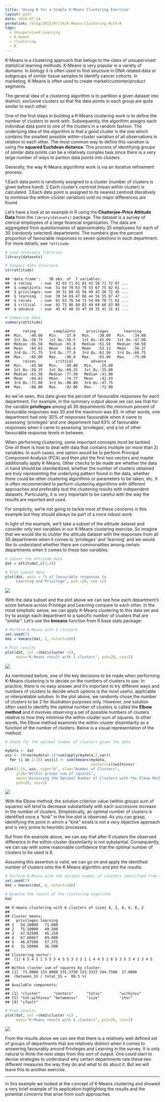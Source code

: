 ```yaml
---
title: 'Using R for a Simple K-Means Clustering Exercise'
layout: post
date: 2015-07-14
permalink: /blog/2015/07/14/K-Means-Clustering-With-R
tags:
  - Unsupervised Learning
  - K-means
  - Clustering
  - R
---
```


K-Means is a clustering approach that belogs to the class of unsupervised statistical learning methods. K-Means is very popular in a variety of domains. In biology it is often used to find structure in DNA-related data or subgroups of similar tissue samples to identify cancer cohorts. In marketing, K-Means is often used to create market/customer/product segments.

The general idea of a clustering algorithm is to partition a given dataset into distinct, exclusive clusters so that the data points in each group are quite similar to each 
other.

One of the first steps in building a K-Means clustering work is to define the number of clusters to work with. Subsequently, the algorithm assigns each individual data point to one of the clusters in a random fashion. The underlying idea of the algorithm is that a good cluster is the one which contains the smallest possible *within-cluster* variation of all observations in relation to each other. The most common way to define this variation is using the **squared Euclidean distance**. This process of identifying groups of similar data points can be a relatively complex task since there is a very large number of ways to partion data points into clusters.

Generally, the way K-Means algorithms work is via an iterative refinement process:

1.Each data point is randomly assigned to a cluster (number of clusters is given before hand).
2.Each cluster’s centroid (mean within cluster) is calculated.
3.Each data point is assigned to its nearest centroid (iteratively to minimise the within-cluster variation) until no major differences are found.

Let’s have a look at an example in R using the **Chatterjee-Price Attitude Data** from the ```library(datasets)``` package. The dataset is a survey of clerical employees of a large financial organization. The data are aggregated from questionnaires of approximately 35 employees for each of 30 (randomly selected) departments. The numbers give the percent proportion of favourable responses to seven questions in each department. For more details, see ```?attitude```.


```r
# Load necessary libraries
library(datasets)

# Inspect data structure
str(attitude)
```

```
## 'data.frame':	30 obs. of  7 variables:
##  $ rating    : num  43 63 71 61 81 43 58 71 72 67 ...
##  $ complaints: num  51 64 70 63 78 55 67 75 82 61 ...
##  $ privileges: num  30 51 68 45 56 49 42 50 72 45 ...
##  $ learning  : num  39 54 69 47 66 44 56 55 67 47 ...
##  $ raises    : num  61 63 76 54 71 54 66 70 71 62 ...
##  $ critical  : num  92 73 86 84 83 49 68 66 83 80 ...
##  $ advance   : num  45 47 48 35 47 34 35 41 31 41 ...
```


```r
# Summarise data
summary(attitude)
```

```
##      rating        complaints     privileges       learning    
##  Min.   :40.00   Min.   :37.0   Min.   :30.00   Min.   :34.00  
##  1st Qu.:58.75   1st Qu.:58.5   1st Qu.:45.00   1st Qu.:47.00  
##  Median :65.50   Median :65.0   Median :51.50   Median :56.50  
##  Mean   :64.63   Mean   :66.6   Mean   :53.13   Mean   :56.37  
##  3rd Qu.:71.75   3rd Qu.:77.0   3rd Qu.:62.50   3rd Qu.:66.75  
##  Max.   :85.00   Max.   :90.0   Max.   :83.00   Max.   :75.00  
##      raises         critical        advance     
##  Min.   :43.00   Min.   :49.00   Min.   :25.00  
##  1st Qu.:58.25   1st Qu.:69.25   1st Qu.:35.00  
##  Median :63.50   Median :77.50   Median :41.00  
##  Mean   :64.63   Mean   :74.77   Mean   :42.93  
##  3rd Qu.:71.00   3rd Qu.:80.00   3rd Qu.:47.75  
##  Max.   :88.00   Max.   :92.00   Max.   :72.00
```

As we’ve seen, this data gives the percent of favourable responses for each department. For example, in the summary output above we can see that for the variable **privileges** among all 30 departments the minimum percent of favourable responses was 30 and the maximum was 83. In other words, one department had only 30% of responses favourable when it came to assessing ‘privileges’ and one department had 83% of favourable responses when it came to assessing ‘privileges’, and a lot of other favourable response levels in between.

When performing clustering, some important concepts must be tackled. One of them is how to deal with data that contains multiple (or more than 2) variables. In such cases, one option would be to perform Principal Component Analysis (PCA) and then plot the first two vectors and maybe additionally apply K-Means. Other checks to be made are whether the data in hand should be standardized, whether the number of clusters obtained are truly representing the underlying pattern found in the data, whether there could be other clustering algorithms or parameters to be taken, etc. It is often recommended to perform clustering algorithms with different approaches and preferably test the clustering results with independent datasets. Particularly, it is very important to be careful with the way the results are reported and used.

For simplicity, we’re not going to tackle most of these concerns in this example but they should always be part of a more robust work.

In light of the example, we’ll take a subset of the attitude dataset and consider only two variables in our K-Means clustering exercise. So imagine that we would like to cluster the attitude dataset with the responses from all 30 departments when it comes to ‘privileges’ and ‘learning’ and we would like to understand whether there are commonalities among certain departments when it comes to these two variables.


```r
# Subset the attitude data
dat = attitude[,c(3,4)]

# Plot subset data
plot(dat, main = "% of favourable responses to
     Learning and Privilege", pch =20, cex =2)
```

![](https://github.com/BazingaFR/bazingafr.github.io/raw/master/images/Kmeans_files/figure-html/unnamed-chunk-3-1.png)<!-- -->

With the data subset and the plot above we can see how each department’s score behave across Privilege and Learning compare to each other. In the most simplistic sense, we can apply K-Means clustering to this data set and try to assign each department to a specific number of clusters that are “similar”.
Let’s use the **kmeans** function from R base stats package:


```r
# Perform K-Means with 2 clusters
set.seed(7)
km1 = kmeans(dat, 2, nstart=100)

# Plot results
plot(dat, col =(km1$cluster +1), 
     main="K-Means result with 2 clusters", pch=20, cex=2)
```

![](https://github.com/BazingaFR/bazingafr.github.io/raw/master/images/Kmeans_files/figure-html/unnamed-chunk-4-1.png)<!-- -->

As mentioned before, one of the key decisions to be made when performing K-Means clustering is to decide on the numbers of clusters to use. In practice, there is no easy answer and it’s important to try different ways and numbers of clusters to decide which options is the most useful, applicable or interpretable solution.
In the plot above, we randomly chose the number of clusters to be 2 for illustration purposes only.
However, one solution often used to identifiy the optimal number of clusters is called the **Elbow method** and it involves observing a set of possible numbers of clusters relative to how they minimise the within-cluster sum of squares. In other words, the Elbow method examines the within-cluster dissimilarity as a function of the number of clusters. Below is a visual representation of the method:


```r
# Check for the optimal number of clusters given the data

mydata <- dat
wss <- (nrow(mydata)-1)*sum(apply(mydata,2,var))
  for (i in 2:15) wss[i] <- sum(kmeans(mydata,
                                       centers=i)$withinss)
plot(1:15, wss, type="b", xlab="Number of Clusters",
     ylab="Within groups sum of squares",
     main="Assessing the Optimal Number of Clusters with the Elbow Method",
     pch=20, cex=2)
```

![](https://github.com/BazingaFR/bazingafr.github.io/raw/master/images/Kmeans_files/figure-html/unnamed-chunk-5-1.png)<!-- -->

With the Elbow method, the solution criterion value (within groups sum of squares) will tend to decrease substantially with each successive increase in the number of clusters. Simplistically, an optimal number of clusters is identified once a “kink” in the line plot is observed. As you can grasp, identifying the point in which a “kink” exists is not a very objective approach and is very prone to heuristic processes.

But from the example above, we can say that after 6 clusters the observed difference in the within-cluster dissimilarity is not substantial. Consequently, we can say with some reasonable confidence that the optimal number of clusters to be used is 6.

Assuming this assertion is valid, we can go on and apply the identified number of clusters onto the K-Means algorithm and plot the results:


```r
# Perform K-Means with the optimal number of clusters identified from the Elbow method
set.seed(7)
km2 = kmeans(dat, 6, nstart=100)

# Examine the result of the clustering algorithm
km2
```

```
## K-means clustering with 6 clusters of sizes 4, 2, 8, 6, 8, 2
## 
## Cluster means:
##   privileges learning
## 1   54.50000   71.000
## 2   75.50000   49.500
## 3   47.62500   45.250
## 4   67.66667   69.000
## 5   46.87500   57.375
## 6   31.50000   36.500
## 
## Clustering vector:
##  [1] 6 5 4 3 1 3 5 5 4 3 5 3 3 2 1 1 4 4 5 2 6 5 3 5 3 4 1 3 4 5
## 
## Within cluster sum of squares by cluster:
## [1]  71.0000 153.0000 255.3750 133.3333 244.7500  17.0000
##  (between_SS / total_SS =  89.5 %)
## 
## Available components:
## 
## [1] "cluster"      "centers"      "totss"        "withinss"    
## [5] "tot.withinss" "betweenss"    "size"         "iter"        
## [9] "ifault"
```


```r
# Plot results
plot(dat, col =(km2$cluster +1) ,
     main="K-Means result with 6 clusters", pch=20, cex=2)
```

![](https://github.com/BazingaFR/bazingafr.github.io/raw/master/images/Kmeans_files/figure-html/unnamed-chunk-7-1.png)<!-- -->

From the results above we can see that there is a relatively well defined set of groups of departments that are relatively distinct when it comes to answering favourably around Privileges and Learning in the survey. It is only natural to think the next steps from this sort of output. One could start to devise strategies to understand why certain departments rate these two different measures the way they do and what to do about it. But we will leave this to another exercise.

***

In this example we looked at the concept of K-Means clustering and showed a very brief example of its application highlighting the results and the potential concerns that arise from such approaches.
